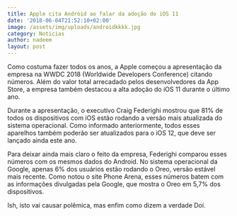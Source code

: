 ```yaml
---
title: Apple cita Android ao falar da adoção do iOS 11
date: '2018-06-04T21:52:10+02:00'
image: /assets/img/uploads/androidkkkk.jpg
category: Noticias
author: nadeem
layout: post
---
```

Como costuma fazer todos os anos, a Apple começou a apresentação da empresa na WWDC 2018 (Worldwide Developers Conference) citando números. Além do valor total arrecadado pelos desenvolvedores da App Store, a empresa também destacou a alta adoção do iOS 11 durante o último ano.

Durante a apresentação, o executivo Craig Federighi mostrou que 81% de todos os dispositivos com iOS estão rodando a versão mais atualizada do sistema operacional. Como informado anteriormente, todos esses aparelhos também poderão ser atualizados para o iOS 12, que deve ser lançado ainda este ano.

Para deixar ainda mais claro o feito da empresa, Federighi comparou esses números com os mesmos dados do Android. No sistema operacional da Google, apenas 6% dos usuários estão rodando o Oreo, versão estável mais recente. Como notou o site Phone Arena, esses números batem com as informações divulgadas pela Google, que mostra o Oreo em 5,7% dos dispositivos.

Ish, isto vai causar polêmica, mas enfim como dizem a verdade Doí.
